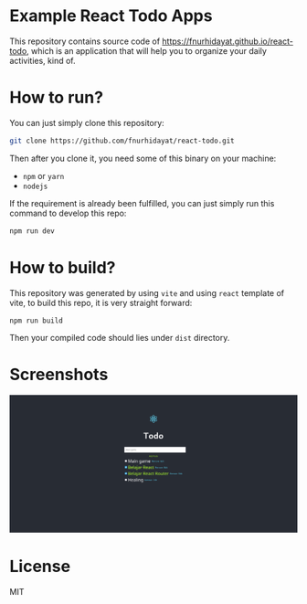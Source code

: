 # Example React Todo Apps

This repository contains source code of https://fnurhidayat.github.io/react-todo, which is an application that will help you to organize your daily activities, kind of.

# How to run?

You can just simply clone this repository:

```sh
git clone https://github.com/fnurhidayat/react-todo.git
```

Then after you clone it, you need some of this binary on your machine:
- `npm` or `yarn`
- `nodejs`

If the requirement is already been fulfilled, you can just simply run this command to develop this repo:

```sh
npm run dev
```

# How to build?

This repository was generated by using `vite` and using `react` template of vite, to build this repo, it is very straight forward:

```
npm run build
```

Then your compiled code should lies under `dist` directory.

# Screenshots

![React App](./screenshots/Todo.png)

# License

MIT